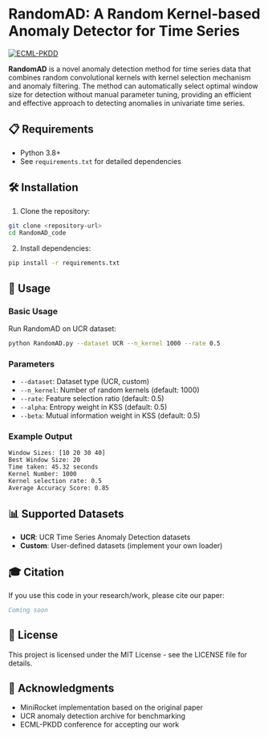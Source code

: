 # RandomAD: A Random Kernel-based Anomaly Detector for Time Series

[![ECML-PKDD](https://img.shields.io/badge/Published%20in-ECML--PKDD-blue)](https://ecmlpkdd-storage.s3.eu-central-1.amazonaws.com/preprints/2025/research/preprint_ecml_pkdd_2025_research_95.pdf)

**RandomAD** is a novel anomaly detection method for time series data that combines random convolutional kernels with kernel selection mechanism and anomaly filtering. The method can automatically select optimal window size for detection without manual parameter tuning, providing an efficient and effective approach to detecting anomalies in univariate time series.

## 📋 Requirements

- Python 3.8+
- See `requirements.txt` for detailed dependencies

## 🛠️ Installation

1. Clone the repository:
```bash
git clone <repository-url>
cd RandomAD_code
```

2. Install dependencies:
```bash
pip install -r requirements.txt
```

## 🎯 Usage

### Basic Usage

Run RandomAD on UCR dataset:
```bash
python RandomAD.py --dataset UCR --n_kernel 1000 --rate 0.5
```

### Parameters

- `--dataset`: Dataset type (UCR, custom)
- `--n_kernel`: Number of random kernels (default: 1000)
- `--rate`: Feature selection ratio (default: 0.5)
- `--alpha`: Entropy weight in KSS (default: 0.5)
- `--beta`: Mutual information weight in KSS (default: 0.5)

### Example Output

```
Window Sizes: [10 20 30 40]
Best Window Size: 20
Time taken: 45.32 seconds
Kernel Number: 1000
Kernel selection rate: 0.5
Average Accuracy Score: 0.85
```

## 📊 Supported Datasets

- **UCR**: UCR Time Series Anomaly Detection datasets
- **Custom**: User-defined datasets (implement your own loader)

## 🎓 Citation

If you use this code in your research/work, please cite our paper:

```bibtex
Coming soon
```

## 📝 License

This project is licensed under the MIT License - see the LICENSE file for details.

## 🙏 Acknowledgments

- MiniRocket implementation based on the original paper
- UCR anomaly detection archive for benchmarking
- ECML-PKDD conference for accepting our work


